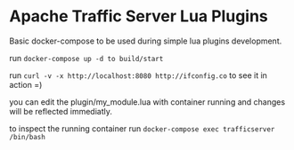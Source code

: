 Apache Traffic Server Lua Plugins
=================================

Basic docker-compose to be used during simple lua plugins development.

run `docker-compose up -d to build/start`

run `curl -v -x http://localhost:8080 http://ifconfig.co` to see it in action =)

you can edit the plugin/my_module.lua with container running and changes will be reflected immediatly.

to inspect the running container run `docker-compose exec trafficserver /bin/bash`